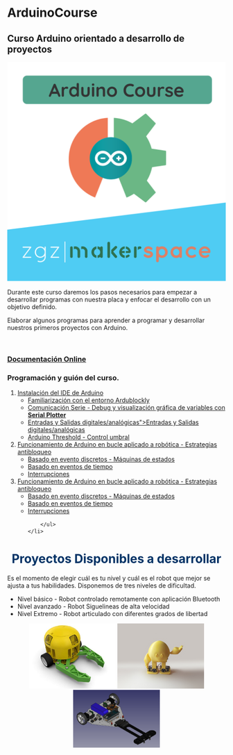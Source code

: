 # ArduinoCourse
<h2>Curso Arduino orientado a desarrollo de proyectos</h2>


<p align="center">
  <img  src="rsc/Arduino_Course_ZMS.png" width="600"/>
  
</p>
Durante este curso daremos los pasos necesarios para empezar a desarrollar programas con nuestra placa y enfocar el desarrollo con un objetivo definido.

Elaborar algunos programas para aprender a programar y desarrollar nuestros primeros proyectos con Arduino.

<br>
<h3><a href="https://zaragozamakerspace.com/index.php/courses/curso-basico-arduino/">Documentación Online</a></h3>

<h3>Programación y guión del curso.</h3>
<ol>
	<li><a href="https://zaragozamakerspace.com/index.php/lessons/curso-arduino-y-robotica-instalacion-ide-de-arduino/">Instalación del IDE de  Arduino</a>
		<ul>
			<li><a href="https://zaragozamakerspace.com/index.php/arduino-online-como-usar-ardublockly/">Familiarización con el entorno Ardublockly</a></li>
			<li><a href="https://zaragozamakerspace.com/index.php/lessons/curso-arduino-y-robotica-serial-monitor/">Comunicación Serie - Debug y visualización gráfica de variables con <strong>Serial Plotter</strong></a></li>
			<li><a href="https://zaragozamakerspace.com/index.php/lessons/curso-arduino-robotica-entradas-y-salidas/">Entradas y Salidas digitales/analógicas">Entradas y Salidas digitales/analógicas</a></li>
			<li><a href="https://zaragozamakerspace.com/index.php/lessons/control-umbral/" target="_blank" rel="noopener">Arduino Threshold - Control umbral</a></li>
		</ul>
	</li>
	<li><a href="https://zaragozamakerspace.com/index.php/lessons/curso-arduino-y-robotica-estrategias-antibloqueo-en-bucle/">Funcionamiento de Arduino en bucle aplicado a robótica - Estrategias antibloqueo</a>
		<ul>
			<li><a href="https://zaragozamakerspace.com/index.php/lessons/curso-arduino-y-robotica-eventos-discretos-y-maquinas-de-estados/">Basado en evento discretos - Máquinas de estados</a></li>
			<li><a href="https://zaragozamakerspace.com/index.php/lessons/curso-arduino-y-robotica-eventos-temporales/">Basado en eventos de tiempo</a></li>
			<li><a href="https://zaragozamakerspace.com/index.php/lessons/curso-arduino-y-robotica-interrupciones/">Interrupciones</a></li>
		</ul>
	</li>
	<li><a href="https://zaragozamakerspace.com/index.php/lessons/curso-arduino-y-robotica-estrategias-antibloqueo-en-bucle/">Funcionamiento de Arduino en bucle aplicado a robótica - Estrategias antibloqueo</a>
		<ul>
			<li><a href="https://zaragozamakerspace.com/index.php/lessons/curso-arduino-y-robotica-eventos-discretos-y-maquinas-de-estados/">Basado en evento discretos - Máquinas de estados</a></li>
			<li><a href="https://zaragozamakerspace.com/index.php/lessons/curso-arduino-y-robotica-eventos-temporales/">Basado en eventos de tiempo</a></li>
			<li><a href="https://zaragozamakerspace.com/index.php/lessons/curso-arduino-y-robotica-interrupciones/">Interrupciones</a></li>

		</ul>
	</li>
</ol>


<h1 style="text-align: center;"><span style="color: #003366;">Proyectos Disponibles a desarrollar</span></h1>
Es el momento de elegir cuál es tu nivel y cuál es el robot que mejor se ajusta a tus habilidades. Disponemos de tres niveles de dificultad.
<ul>
 	<li>Nivel básico - Robot controlado remotamente con aplicación Bluetooth</li>
 	<li>Nivel avanzado - Robot Siguelineas de alta velocidad</li>
 	<li>Nivel Extremo - Robot articulado con diferentes grados de libertad</li>
</ul>

<p align="center">
  <img  src="rsc/IMG/RemoteCar.jpg" width="200"/>
  <img  src="rsc/IMG/RemoteBiped.jpg" width="200"/>
  <img  src="rsc/IMG/HighSpeed_FollowLine.png" width="200"/>
  
</p>
